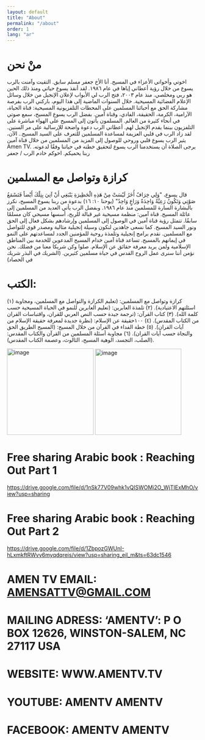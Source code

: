 ```yaml
---
layout: default
title: "About"
permalink: "/about"
order: 1
lang: "ar"
---
```


# منْ نحن

اخوتي وأخواتي الأعزاء في المسيح. 
أنا الأخ جعفر مسلم سابق.
التقيت وآمنت بالرب يسوع من خلال رؤية أعطاني إياها في عام ١٩٨٦.
لقد أنقذ يسوع حياتي ومنذ ذلك الحين هو ربي ومخلصي.
منذ عام ٢٠٠٣، فتح الرب لي الأبواب لإعلان الإنجيل من خلال وسائل الإعلام الفضائية المسيحية.
خلال السنوات الماضية إلى هذا اليوم، باركني الرب بفرصة مشاركة الحق مع أحبائنا المسلمين على المحطات التلفزيونية المسيحية: قناة الحياة، الآرامية، الكرمة، الحقيقة، الفادي، وقناة آمين.
بفضل الرب يسوع المسيح، سمع صوتي في أنحاء كثيرة من العالم.
المسلمون يأتون إلى المسيح على الهواء مباشرة على التلفزيون بينما يقدم الإنجيل لهم.
أعطاني الرب دعوة واضحة للإرسالية على مر السنين.
لقد زاد الرب في قلبي العزيمة لمساعدة المسلمين للتعرف على السيد المسيح..
الآن، يثير الرب يسوع قلبي وروحي للوصول إلى المزيد من المسلمين من خلال قناة آمين Amen TV.
يرجى الصلاة أن يستخدمنا الرب يسوع لتحقيق خطته في حياتنا وفقًا لدعوته.
ربنا يحميكم. اخوكم خادم الرب / جعفر



# كرازة وتواصل مع المسلمين

قال يسوع، "وَلِي خِرَافٌ أُخَرُ لَيْسَتْ مِنْ هَذِهِ الْحَظِيرَةِ يَنْبَغِي أَنْ آتِيَ بِتِلْكَ أَيْضاً فَتَسْمَعُ صَوْتِي وَتَكُونُ رَعِيَّةٌ وَاحِدَةٌ وَرَاعٍ وَاحِدٌ" (يوحنا ١٠: ١٦)
بدعوة من ربنا يسوع المسيح، نكرز بالبشارة السارة للمسلمين منذ عام ١٩٨٦. وبفضل الرب يأتي العديد من المسلمين إلى عائلة المسيح.
قناة آمين: منظمة مسيحية غير قبالة للربح، أسسها مسيحي كان مسلمًا سابقًا. 
تتمثل رؤية قناة آمين في الوصول إلى المسلمين وإرشادهم بشكل فعال إلى الحق ونور السيد المسيح. كما نسعى جاهدين لنكون وسيلة إنجيلية مثالية ومصدر قوي للتواصل مع المسلمين.
نقدم برامج إنجيلية وتلمذة روحية للمؤمنين الجدد لمساعدتهم على النمو في إيمانهم بالمسيح.
تساعد قناة آمين خدام المسيح المدعوين للخدمة بين المناطق الإسلامية ولمن يريد معرفة حقائق عن الإسلام. 
صلوا وكن شريكا معنا من فضلك. نحن نؤمن أننا سنرى عمل الروح القدس في حياة مسلمين كثيرين.
(الشريك في البذر شريك في الحصاد)



# الكتب: 
 (١) كرازة وتواصل مع المسلمين: 
(تعليم الكرازة والتواصل مع المسلمين، ومجاوبة اسئلتهم الاعتيادية).
(٢) تلمذة العابرين:
 (تعليم العابرين للنمو في الحياة المسيحية حسب كلمة الله). 
(٣) كتاب القرآن: 
(ترجمة جيدة حسب النص العربي للقران، واقتباسات القران من الكتاب المقدس). (٤) ١٠٠حقيقة عن الإسلام: 
(نظرة جديدة لمعرفة حقيقة الإسلام من آيات القران). 
 (٥) خطة الفداء في القرآن من خلال المسيح: 
(المسيح الطريق الحق والنجاة حسب آيات القران). 
(٦) مجاوبة أسئلة المسلمين من القرآن والكتاب المقدس:
 (الصلب، التجسد، الوهية المسيح، الثالوث، وعصمة الكتاب المقدس). 

<img width="227" alt="image" src="https://user-images.githubusercontent.com/116606482/210149153-19e56a69-d154-4782-9ff4-33ee0f06a07d.png">
<img width="226" alt="image" src="https://user-images.githubusercontent.com/116606482/210149160-0ec6ab81-2313-4532-9c28-52131c76641d.png">

# Free sharing Arabic book : Reaching Out Part 1 
https://drive.google.com/file/d/1nSk77V09whk1vQISWOMi2O_WjTIExMhO/view?usp=sharing

# Free sharing Arabic book : Reaching Out Part 2
https://drive.google.com/file/d/1ZbpozGWUnI-hLxmkftRWvy6myqdqreis/view?usp=sharing_eil_m&ts=63dc1546


# AMEN TV EMAIL: AMENSATTV@GMAIL.COM 
# MAILING ADRESS: ‘AMENTV’: P O BOX 12626, WINSTON-SALEM, NC 27117 USA
# WEBSITE: WWW.AMENTV.TV
# YOUTUBE: AMENTV AMENTV
# FACEBOOK: AMENTV AMENTV


